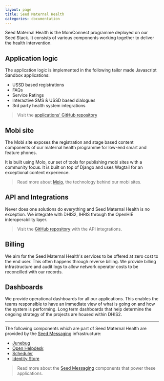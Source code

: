 ```yaml
---
layout: page
title: Seed Maternal Health
categories: documentation
---
```


Seed Maternal Health is the MomConnect programme deployed on our Seed Stack.
It consists of various components working together to deliver the health intervention.

## Application logic

The application logic is implemented in the following tailor made
Javascript Sandbox applications:

* USSD based registrations
* FAQs
* Service Ratings
* Interactive SMS & USSD based dialogues
* 3rd party health system integrations

> Visit the [applications' GitHub repository][momconnect-js]

## Mobi site

The Mobi site exposes the registration and stage based content components of
our maternal health programme for low-end smart and feature phones.

It is built using Molo, our set of tools for publishing mobi sites with a
community focus. It is built on top of Django and uses Wagtail for an
exceptional content experience.

> Read more about [Molo][molo], the technology behind our mobi sites.

## API and Integrations

Never does one solutions do everything and Seed Maternal Health is no exception.
We integrate with DHIS2, IHRIS through the OpenHIE interoperability layer.

> Visit the [GitHub repository][momconnect-py] with the API integrations.

## Billing

We aim for the Seed Maternal Health's services to be offered at zero cost to
the end user. This often happens through reverse billing. We provide billing
infrastructure and audit logs to allow network operator costs to be reconcilled
with our records.

## Dashboards

We provide operational dashboards for all our applications. This enables the
teams responsible to have an immediate view of what is going on and how the
system is performing. Long term dashboards that help determine the ongoing
strategy of the projects are housed within DHIS2.

---

The following components which are part of Seed Maternal Health are provided by the
[Seed Messaging][seed-messaging] infrastructure:

* [Junebug][junebug]
* [Open Helpdesk][open-helpdesk]
* [Scheduler][scheduler]
* [Identity Store][identity-store]

> Read more about the [Seed Messaging][seed-messaging] components that power these applications.

[seed-messaging]: ./seed-messaging.html
[molo]: https://molo.readthedocs.org
[momconnect-js]: https://github.com/praekelt/go-ndoh
[momconnect-py]: https://github.com/praekelt/ndoh-control
[junebug]: ./seed-messaging.html#junebug
[open-helpdesk]: ./seed-messaging.html#open-helpdesk
[scheduler]: ./seed-messaging.html#stage-based--scheduled-messaging
[identity-store]: ./seed-messaging.html#identity-service
